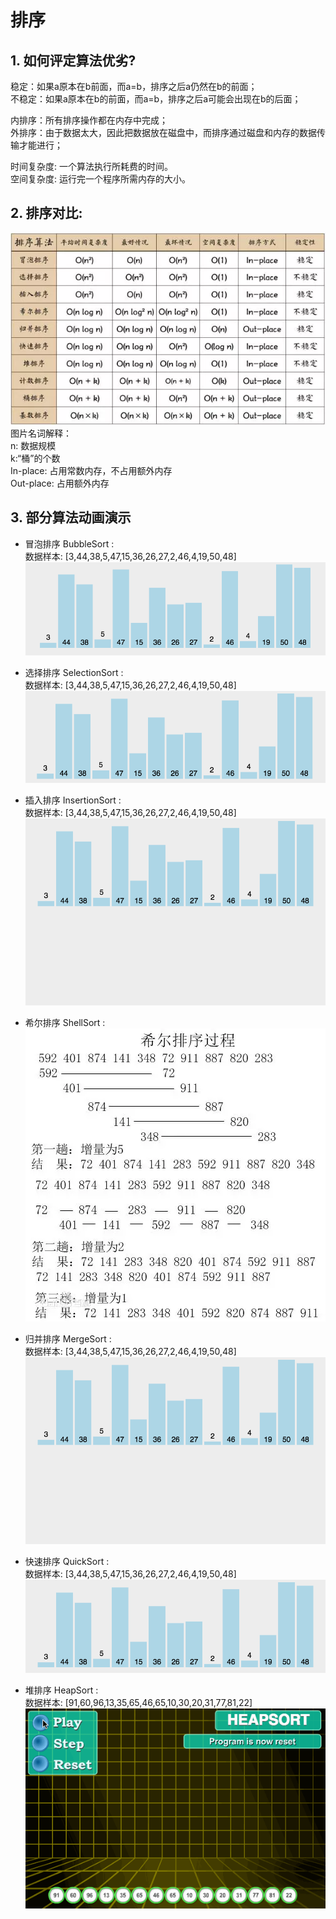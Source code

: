 # 排序
## 1. 如何评定算法优劣?
稳定：如果a原本在b前面，而a=b，排序之后a仍然在b的前面；  
不稳定：如果a原本在b的前面，而a=b，排序之后a可能会出现在b的后面；  

内排序：所有排序操作都在内存中完成；  
外排序：由于数据太大，因此把数据放在磁盘中，而排序通过磁盘和内存的数据传输才能进行；  

时间复杂度: 一个算法执行所耗费的时间。  
空间复杂度: 运行完一个程序所需内存的大小。  

## 2. 排序对比:
![排序对比](../pics/all_sort.png)  
图片名词解释：  
n: 数据规模  
k:“桶”的个数  
In-place: 占用常数内存，不占用额外内存  
Out-place: 占用额外内存  

## 3. 部分算法动画演示
* 冒泡排序   BubbleSort :  
数据样本: [3,44,38,5,47,15,36,26,27,2,46,4,19,50,48]  
![冒泡排序](../pics/bubble_sort.gif)  

* 选择排序   SelectionSort :  
数据样本: [3,44,38,5,47,15,36,26,27,2,46,4,19,50,48]  
![选择排序](../pics/selection_sort.gif)

* 插入排序   InsertionSort :  
数据样本: [3,44,38,5,47,15,36,26,27,2,46,4,19,50,48]  
![插入排序](../pics/insertion_sort.gif)

* 希尔排序   ShellSort :  
![希尔排序](../pics/shell_sort.png)

* 归并排序   MergeSort :  
数据样本: [3,44,38,5,47,15,36,26,27,2,46,4,19,50,48]  
![归并排序](../pics/merge_sort.gif)

* 快速排序   QuickSort :  
数据样本: [3,44,38,5,47,15,36,26,27,2,46,4,19,50,48]  
![快速排序](../pics/quick_sort.gif)

* 堆排序   HeapSort :  
数据样本: [91,60,96,13,35,65,46,65,10,30,20,31,77,81,22]  
![堆排序](../pics/heap_sort.gif)
